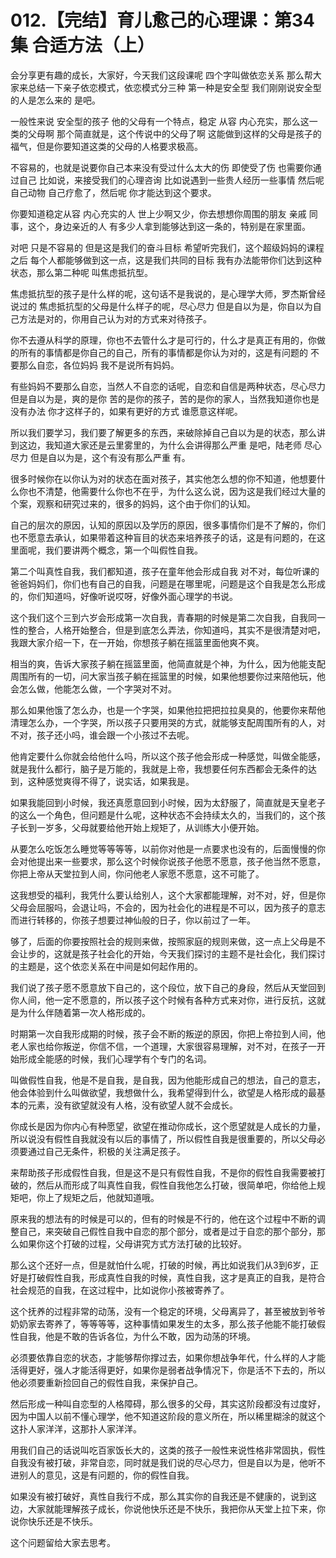 # 012.【完结】育儿愈己的心理课：第34集 合适方法（上）

会分享更有趣的成长，大家好，今天我们这段课呢 四个字叫做依恋关系 那么帮大家来总结一下亲子依恋模式，依恋模式分三种 第一种是安全型 我们刚刚说安全型的人是怎么来的 是吧。

一般性来说 安全型的孩子 他的父母有一个特点，稳定 从容 内心充实，那么这一类的父母啊 那个简直就是，这个传说中的父母了啊 这能做到这样的父母是孩子的福气，但是你要知道这类的父母的人格要求极高。

不容易的，也就是说要你自己本来没有受过什么太大的伤 即使受了伤 也需要你通过自己 比如说，来接受我们的心理咨询 比如说遇到一些贵人经历一些事情 然后呢 自己动物 自己疗愈了，然后呢 你才能达到这个要求。

你要知道稳定从容 内心充实的人 世上少啊又少，你去想想你周围的朋友 亲戚 同事，这个，身边亲近的人 有多少人拿到能够达到这一条的，特别是在家里面。

对吧 只是不容易的 但是这是我们的奋斗目标 希望听完我们，这个超级妈妈的课程之后 每个人都能够做到这一点，这是我们共同的目标 我有办法能带你们达到这种状态，那么第二种呢 叫焦虑抵抗型。

焦虑抵抗型的孩子是什么样的呢，这句话不是我说的，是心理学大师，罗杰斯曾经说过的 焦虑抵抗型的父母是什么样子的呢，尽心尽力 但是自以为是，你自以为自己方法是对的，你用自己认为对的方式来对待孩子。

你不去遵从科学的原理，你也不去管什么才是可行的，什么才是真正有用的，你做的所有的事情都是你自己的自己，所有的事情都是你认为对的，这是有问题的 不要那么自恋，各位妈妈 我不是说所有妈妈。

有些妈妈不要那么自恋，当然人不自恋的话呢，自恋和自信是两种状态，尽心尽力 但是自以为是，爽的是你 苦的是你的孩子，苦的是你的家人，当然我知道你也是没有办法 你才这样子的，如果有更好的方式 谁愿意这样呢。

所以我们要学习，我们要了解更多的东西，来破除掉自己自以为是的状态，那么讲到这边，我知道大家还是云里雾里的，为什么会讲得那么严重 是吧，陆老师 尽心尽力 但是自以为是，这个有没有那么严重 有。

很多时候你在以你认为对的状态在面对孩子，其实他怎么想的你不知道，他想要什么你也不清楚，他需要什么你也不在乎，为什么这么说，因为这是我们经过大量的个案，观察和研究过来的，很多的妈妈，这个由于你们的认知。

自己的层次的原因，认知的原因以及学历的原因，很多事情你们是不了解的，你们也不愿意去承认，如果带着这种盲目的状态来培养孩子的话，这是有问题的，在这里面呢，我们要讲两个概念，第一个叫假性自我。

第二个叫真性自我，我们都知道，孩子在童年他会形成自我 对不对，每位听课的爸爸妈妈们，你们也有自己的自我，问题是在哪里呢，问题是这个自我是怎么形成的，你们知道吗，好像听说哎呀，好像外面心理学的书说。

这个我们这个三到六岁会形成第一次自我，青春期的时候是第二次自我，自我同一性的整合，人格开始整合，但是到底怎么弄法，你知道吗，其实不是很清楚对吧，我跟大家介绍一下，在一开始，你想孩子躺在摇篮里面他爽不爽。

相当的爽，告诉大家孩子躺在摇篮里面，他简直就是个神，为什么，因为他能支配周围所有的一切，问大家当孩子躺在摇篮里的时候，如果他想要你过来陪他玩，他会怎么做，他能怎么做，一个字哭对不对。

那么如果他饿了怎么办，也是一个字哭，如果他拉把把拉拉臭臭的，他要你来帮他清理怎么办，一个字哭，所以孩子只要用哭的方式，就能够支配周围所有的人，对不对，孩子还小吗，谁会跟一个小孩过不去呢。

他肯定要什么你就会给他什么吗，所以这个孩子他会形成一种感觉，叫做全能感，就是我什么都行，脑子是万能的，我就是上帝，我想要任何东西都会无条件的达到，这种感觉爽得不得了，说实话，如果我是。

如果我能回到小时候，我还真愿意回到小时候，因为太舒服了，简直就是天皇老子的这么一个角色，但问题是什么呢，这种状态不会持续太久的，当我们的，这个孩子长到一岁多，父母就要给他开始上规矩了，从训练大小便开始。

从要怎么吃饭怎么睡觉等等等等，以前你对他是一点要求也没有的，后面慢慢的你会对他提出来一些要求，那么这个时候你说孩子他愿不愿意，孩子他当然不愿意，你把上帝从天堂拉到人间，你问他老人家愿不愿意，这不可能了。

这我想受的福利，我凭什么要认给别人，这个大家都能理解，对不对，好，但是你父母会屈服吗，会退让吗，不会的，因为社会化的进程是不可以，因为孩子的意志而进行转移的，你孩子想要过神仙般的日子，你以前过了一年。

够了，后面的你要按照社会的规则来做，按照家庭的规则来做，这一点上父母是不会让步的，这就是孩子社会化的开始，今天我们探讨的主题不是社会化，我们探讨的主题是，这个依恋关系在中间是如何起作用的。

我们说了孩子愿不愿意放下自己的，这个段位，放下自己的身段，然后从天堂回到你人间，他一定不愿意的，所以孩子这个时候有各种方式来对你，进行反抗，这就是为什么伴随着第一次人格形成的。

时期第一次自我形成期的时候，孩子会不断的叛逆的原因，你把上帝拉到人间，他老人家也给你叛逆，你信不信，一个道理，大家很容易理解，对不对，在孩子一开始形成全能感的时候，我们心理学有个专门的名词。

叫做假性自我，他是不是自我，是自我，因为他能形成自己的想法，自己的意志，他会体验到什么叫做欲望，我想做什么，我希望得到什么，欲望是人格形成的最基本的元素，没有欲望就没有人格，没有欲望人就不会成长。

你成长是因为你内心有种愿望，欲望在推动你成长，这个愿望就是人成长的力量，所以说没有假性自我就没有以后的事情了，所以假性自我是很重要的，所以父母必须要通过自己无条件，积极的关注满足孩子。

来帮助孩子形成假性自我，但是这不是只有假性自我，不是你的假性自我需要被打破的，然后从而形成了叫真性自我，假性自我他怎么打破，很简单吧，你给他上规矩吧，你上了规矩之后，他就知道哦。

原来我的想法有的时候是可以的，但有的时候是不行的，他在这个过程中不断的调整自己，来突破自己假性自我中自恋的那个部分，或者是过于自恋的那个部分，那么如果你这个打破的过程，父母讲究方式方法打破的比较好。

那么这个还好一点，但是就怕什么呢，打破的时候，再比如说我们从3到6岁，正好是打破假性自我，形成真性自我的时候，真性自我，这才是真正的自我，是符合社会规范的自我，在这过程中，比如说你小孩被寄养了。

这个抚养的过程非常的动荡，没有一个稳定的环境，父母离异了，甚至被放到爷爷奶奶家去寄养了，等等等等，这种事情如果发生的太多，那么孩子他能不能打破假性自我，他是不敢的告诉各位，为什么不敢，因为动荡的环境。

必须要依靠自恋的状态，才能够帮你撑过去，如果你想战争年代，什么样的人才能活得更好，强人才能活得更好，如果你是弱者战争情况下，你是活不下去的，所以他必须要重新捡回自己的假性自我，来保护自己。

然后形成一种叫自恋型的人格障碍，那么很多的父母，其实这阶段都没有过度好，因为中国人以前不懂心理学，他不知道这阶段的意义所在，所以稀里糊涂的就这个这扑人家洋洋，这那扑人家洋洋。

用我们自己的话说叫吃百家饭长大的，这类的孩子一般性来说性格非常固执，假性自我没有被打破，非常自恋，同时就是我们说的尽心尽力，但是自以为是，他听不进别人的意见，这是有问题的，你的假性自我。

如果没有被打破好，真性自我行不成，那么其实你的自我还是不健康的，说到这边，大家就能理解孩子成长，你说他快乐还是不快乐，我把你从天堂上拉下来，你说你快乐还是不快乐。

这个问题留给大家去思考。